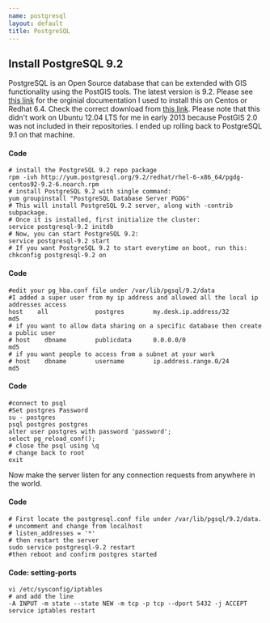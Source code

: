 ```yaml
--- 
name: postgresql
layout: default
title: PostgreSQL
---
```

## Install PostgreSQL 9.2 
PostgreSQL is an Open Source database that can be extended with GIS functionality using the PostGIS tools.  The latest version is 9.2.  Please see [this link](http://people.planetpostgresql.org/devrim/index.php?/archives/70-How-to-install-PostgreSQL-9.2-on-RHELCentOSScientific-Linux-5-and-6.html)  for the orginial documentation I used to install this on Centos or Redhat 6.4.  Check the correct download from [this link](http://yum.postgresql.org/repopackages.php#pg92). Please note that this didn't work on Ubuntu 12.04 LTS for me in early 2013 because PostGIS 2.0 was not included in their repositories.  I ended up rolling back to PostgreSQL 9.1 on that machine.
#### Code
    # install the PostgreSQL 9.2 repo package
    rpm -ivh http://yum.postgresql.org/9.2/redhat/rhel-6-x86_64/pgdg-centos92-9.2-6.noarch.rpm
    # install PostgreSQL 9.2 with single command:
    yum groupinstall "PostgreSQL Database Server PGDG"
    # This will install PostgreSQL 9.2 server, along with -contrib subpackage.
    # Once it is installed, first initialize the cluster:
    service postgresql-9.2 initdb
    # Now, you can start PostgreSQL 9.2:
    service postgresql-9.2 start
    # If you want PostgreSQL 9.2 to start everytime on boot, run this:
    chkconfig postgresql-9.2 on

#### Code
    #edit your pg_hba.conf file under /var/lib/pgsql/9.2/data
    #I added a super user from my ip address and allowed all the local ip addresses access
    host    all             postgres        my.desk.ip.address/32       md5
    # if you want to allow data sharing on a specific database then create a public user
    # host    dbname        publicdata      0.0.0.0/0                   md5
    # if you want people to access from a subnet at your work
    # host    dbname        username        ip.address.range.0/24        md5

#### Code
    #connect to psql
    #Set postgres Password
    su - postgres
    psql postgres postgres
    alter user postgres with password 'password';
    select pg_reload_conf();
    # close the psql using \q
    # change back to root
    exit

Now make the server listen for any connection requests from anywhere in the world.

#### Code
    # First locate the postgresql.conf file under /var/lib/pgsql/9.2/data.
    # uncomment and change from localhost
    # listen_addresses = '*'
    # then restart the server
    sudo service postgresql-9.2 restart
    #then reboot and confirm postgres started

#### Code: setting-ports
    vi /etc/sysconfig/iptables 
    # and add the line
    -A INPUT -m state --state NEW -m tcp -p tcp --dport 5432 -j ACCEPT
    service iptables restart
